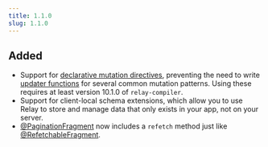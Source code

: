 ```yaml
---
title: 1.1.0
slug: 1.1.0
---
```


## Added

- Support for [declarative mutation directives](/Relay.swift/docs/knowledge-base/declarative-mutation-directives), preventing the need to write [updater functions](/Relay.swift/docs/knowledge-base/updater-functions) for several common mutation patterns. Using these requires at least version 10.1.0 of `relay-compiler`.
- Support for client-local schema extensions, which allow you to use Relay to store and manage data that only exists in your app, not on your server.
- [@PaginationFragment](/Relay.swift/docs/api/pagination-fragment) now includes a `refetch` method just like [@RefetchableFragment](/Relay.swift/docs/api/refetchable-fragment).
